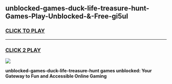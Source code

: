 
## unblocked-games-duck-life-treasure-hunt-Games-Play-Unblocked-&-Free-gi5ul
<h3>
<a href="https://premium76.site?title=unblocked-games-duck-life-treasure-hunt&ref=24A">CLICK TO PLAY</a></h3>
<hr>

<h3>
<a href="https://premium76.site?title=unblocked-games-duck-life-treasure-hunt&ref=24A">CLICK 2 PLAY</a>
  
</h3>

<a href="https://premium76.site?title=unblocked-games-duck-life-treasure-hunt&ref=24A"><img src="https://clearcache.store/games.png"></a>


**unblocked-games-duck-life-treasure-hunt games unblocked: Your Gateway to Fun and Accessible Online Gaming**
